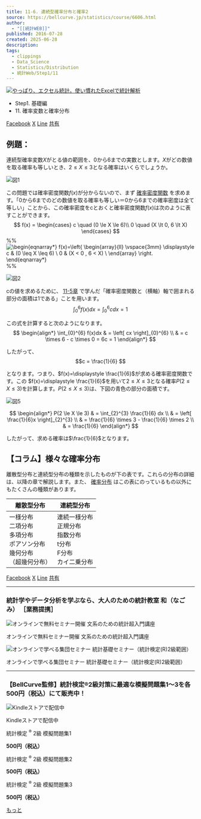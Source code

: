 ```yaml
---
title: 11-6. 連続型確率分布と確率2
source: https://bellcurve.jp/statistics/course/6606.html
author:
  - "[[統計WEB]]"
published: 2016-07-28
created: 2025-06-28
description: 
tags:
  - clippings
  - Data_Science
  - Statistics/Distribution
  - 統計Web/Step1/11
---
```

[![やっぱり、エクセル統計。使い慣れたExcelで統計解析](https://bellcurve.jp/statistics/wp-content/uploads/2024/09/statistics01-b_ver3.png "やっぱり、エクセル統計。使い慣れたExcelで統計解析")](https://bellcurve.jp/ex/)

- Step1. 基礎編
- 11\. 確率変数と確率分布

[Facebook](https://bellcurve.jp/#facebook "Facebook") [X](https://bellcurve.jp/#x "X") [Line](https://bellcurve.jp/#line "Line") [共有](https://www.addtoany.com/share#url=https%3A%2F%2Fbellcurve.jp%2Fstatistics%2Fcourse%2F6606.html&title=11-6.%20%E9%80%A3%E7%B6%9A%E5%9E%8B%E7%A2%BA%E7%8E%87%E5%88%86%E5%B8%83%E3%81%A8%E7%A2%BA%E7%8E%872)

## 例題：

連続型確率変数$X$がとる値の範囲を、0から6までの実数とします。$X$がどの数値を取る確率も等しいとき、$2 \le X \le 3$となる確率はいくらでしょうか。

![図1](https://bellcurve.jp/statistics/wp-content/uploads/2016/07/795316b92fc766b0181f6fef074f03fa-17.png)

この問題では確率密度関数$f(x)$が分からないので、まず [確率密度関数](https://bellcurve.jp/statistics/glossary/811.html) を求めます。「0から6までのどの数値を取る確率も等しい＝0から6までの確率密度は全て等しい」ことから、この確率密度をcとおくと確率密度関数$f(x)$は次のように表すことができます。
$$
f(x) = 
\begin{cases}
c \quad (0 \le X \le 6)\\
0 \quad (X \lt 0, 6 \lt X)
\end{cases}
$$
%% ![ \begin{eqnarray*} f(x)=\left\{ \begin{array}{ll}  \vspace{3mm} \displaystyle c & (0 \leq X \leq 6) \\ 0 & (X < 0 , 6 < X) \\ \end{array} \right. \end{eqnarray*} ](https://bellcurve.jp/statistics/wp-content/ql-cache/quicklatex.com-49e806aa274c8569fbbe2648e5d1fc8a_l3.svg "Rendered by QuickLaTeX.com") %%

![図2](https://bellcurve.jp/statistics/wp-content/uploads/2016/07/2b530e80c7d0de90885e285c5d798063-18.png)

cの値を求めるために、 [11-5章](https://bellcurve.jp/statistics/course/6604.html) で学んだ「確率密度関数と（横軸）軸で囲まれる部分の面積は1である」ことを用います。
$$
\int_{0}^{6} f(x)dx = \int_{0}^{6} c dx = 1 
$$
<!-- ![ \displaystyle \int_0^6 f(x)dx= \displaystyle \int_0^6 cdx=1 ](https://bellcurve.jp/statistics/wp-content/ql-cache/quicklatex.com-e4c7b24f31bb379d611bb634a4dd9968_l3.svg "Rendered by QuickLaTeX.com") -->

この式を計算すると次のようになります。
$$
\begin{align*}
\int_{0}^{6} f(x)dx & = \left[ cx \right]_{0}^{6} \\
& = c \times 6 - c \times 0 = 6c = 1
\end{align*}
$$
<!-- ![ \begin{eqnarray*} \displaystyle \int_0^6 f(x)dx &=& \left[ cx \right]_0^6 \\  &=& c \times 6 - c \times 0 =6c=1\\ \end{eqnarray*} ](https://bellcurve.jp/statistics/wp-content/ql-cache/quicklatex.com-b1de7f203e515b9749391bdcc496a2d2_l3.svg "Rendered by QuickLaTeX.com") -->

したがって、
$$c = \frac{1}{6} $$
<!-- ![ c=\displaystyle \frac{1}{6} ](https://bellcurve.jp/statistics/wp-content/ql-cache/quicklatex.com-ea67ac9ad0f923c7039e93bf750999bc_l3.svg "Rendered by QuickLaTeX.com") -->

となります。つまり、$f(x)=\displaystyle \frac{1}{6}$<!-- ![f(x)=\displaystyle \frac{1}{6}](https://bellcurve.jp/statistics/wp-content/ql-cache/quicklatex.com-dfadc963f239fde367a77290c35cbbde_l3.svg "Rendered by QuickLaTeX.com")  -->が求める確率密度関数です。この $f(x)=\displaystyle \frac{1}{6}$<!-- ![f(x)=\displaystyle \frac{1}{6}](https://bellcurve.jp/statistics/wp-content/ql-cache/quicklatex.com-dfadc963f239fde367a77290c35cbbde_l3.svg "Rendered by QuickLaTeX.com")  -->を用いて$2 \le X \le 3$となる確率$P(2 \le X \le 3)$を計算します。$P(2 \le X \le 3)$は、下図の青色の部分の面積です。

![図5](https://bellcurve.jp/statistics/wp-content/uploads/2016/07/f96d9b4281f6d16b3c7589aed5a17be5-3.png)

$$
\begin{align*}
P(2 \le X \le 3) & = \int_{2}^{3} \frac{1}{6} dx \\ 
& = \left[ \frac{1}{6}x \right]_{2}^{3} \\
& = \frac{1}{6} \times 3 - \frac{1}{6} \times 2 \\ 
& = \frac{1}{6}
\end{align*}
$$
<!-- ![ \begin{eqnarray*} P(2 \leq X \leq 3) &=& \displaystyle \int_2^3 \displaystyle \frac{1}{6} dx \\ &=&  \left[ \displaystyle \frac{1}{6}x \right]_2^3 \\  &=& \displaystyle \frac{1}{6} \times 3 - \displaystyle \frac{1}{6} \times 2 \\  &=& \displaystyle \frac{1}{6}\\ \end{eqnarray*} ](https://bellcurve.jp/statistics/wp-content/ql-cache/quicklatex.com-03dd78842c6b5ec5d0e32e7535482971_l3.svg "Rendered by QuickLaTeX.com") -->

したがって、求める確率は$\frac{1}{6}$となります。

## 【コラム】様々な確率分布

離散型分布と連続型分布の種類を示したものが下の表です。これらの分布の詳細は、以降の章で解説します。また、 [確率分布](https://bellcurve.jp/statistics/glossary/800.html) はこの表にのっているもの以外にもたくさんの種類があります。

| 離散型分布 | 連続型分布 |
| --- | --- |
| 一様分布 <br> 二項分布 <br>  多項分布 <br>  ポアソン分布 <br>  幾何分布 <br>  （超幾何分布） | 連続一様分布 <br>  正規分布 <br>  指数分布 <br>  t分布 <br>  F分布 <br>  カイ二乗分布 |

[Facebook](https://bellcurve.jp/#facebook "Facebook") [X](https://bellcurve.jp/#x "X") [Line](https://bellcurve.jp/#line "Line") [共有](https://www.addtoany.com/share#url=https%3A%2F%2Fbellcurve.jp%2Fstatistics%2Fcourse%2F6606.html&title=11-6.%20%E9%80%A3%E7%B6%9A%E5%9E%8B%E7%A2%BA%E7%8E%87%E5%88%86%E5%B8%83%E3%81%A8%E7%A2%BA%E7%8E%872)

---

### 統計学やデータ分析を学ぶなら、大人のための統計教室 和（なごみ） ［業務提携］

![オンラインで無料セミナー開催 文系のための統計超入門講座](https://bellcurve.jp/statistics/wp-content/uploads/2025/05/toukeicyounyumon.png)

オンラインで無料セミナー開催 文系のための統計超入門講座

![オンラインで学べる集団セミナー 統計基礎セミナー（統計検定(R)2級範囲）](https://bellcurve.jp/statistics/wp-content/uploads/2025/05/toukeikiso.png)

オンラインで学べる集団セミナー 統計基礎セミナー（統計検定(R)2級範囲）

---

### 【BellCurve監修】統計検定®2級対策に最適な模擬問題集1～3を各500円（税込）にて販売中！

![Kindleストアで配信中](https://bellcurve.jp/statistics/wp-content/uploads/2018/07/bnr_kindle.png)

Kindleストアで配信中

統計検定 <sup>®</sup> 2級 模擬問題集1

**500円（税込）**  

統計検定 <sup>®</sup> 2級 模擬問題集2

**500円（税込）**  

統計検定 <sup>®</sup> 2級 模擬問題集3

**500円（税込）**  

[もっと](https://bellcurve.jp/statistics/course/#addtoany "すべてを表示")
